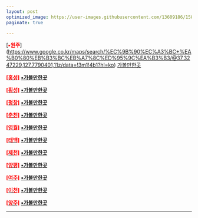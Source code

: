 ```yaml
---
layout: post
optimized_image: https://user-images.githubusercontent.com/13609186/158834851-5c5d7736-001b-448d-8bb6-eb99f2f16233.jpg
paginate: true

---
```


[<span style="color:red">**▪원주**</span>] (https://www.google.co.kr/maps/search/%EC%9B%90%EC%A3%BC+%EA%B0%80%EB%B3%BC%EB%A7%8C%ED%95%9C%EA%B3%B3/@37.3247229,127.7790401,11z/data=!3m1!4b1?hl=ko)
[      가볼만한곳     ](https://fn3995.tistory.com/122) <br>


[<span style="color:red">**[홍성]**</span>](https://www.google.co.kr/maps/search/%ED%99%8D%EC%B2%9C+%EA%B0%80%EB%B3%BC%EB%A7%8C%ED%95%9C%EA%B3%B3/@37.3246839,127.3586331,9z/data=!3m1!4b1?hl=ko)
[**▪가볼만한곳**](https://fn3995.tistory.com/82) <br>

[<span style="color:red">**[횡성]**</span>](https://www.google.co.kr/maps/search/%ED%9A%A1%EC%84%B1+%EA%B0%80%EB%B3%BC%EB%A7%8C%ED%95%9C%EA%B3%B3/@37.3237663,127.3586083,9z/data=!3m1!4b1?hl=ko)
[**▪가볼만한곳**](https://fafa-mama.tistory.com/18) <br>


[<span style="color:red">**[평창]**</span>](https://www.google.co.kr/maps/search/%ED%8F%89%EC%B0%BD+%EA%B0%80%EB%B3%BC%EB%A7%8C%ED%95%9C%EA%B3%B3/@37.3233076,127.3585959,9z/data=!3m1!4b1?hl=ko)
[**▪가볼만한곳**](https://fn3995.tistory.com/45) <br>


[<span style="color:red">**[춘천]**</span>](https://www.google.co.kr/maps/search/%EC%B6%98%EC%B2%9C+%EA%B0%80%EB%B3%BC%EB%A7%8C%ED%95%9C%EA%B3%B3/@37.888358,127.5335459,11z/data=!3m1!4b1?hl=ko)
[**▪가볼만한곳**](https://fn3995.tistory.com/78) <br>


[<span style="color:red">**[영월]**</span>](https://www.google.co.kr/maps/search/%EC%98%81%EC%9B%94+%EA%B0%80%EB%B3%BC%EB%A7%8C%ED%95%9C%EA%B3%B3/@37.2457477,128.2937645,11z/data=!3m1!4b1?hl=ko)
[**▪가볼만한곳**](https://lovedou.qls1224.co.kr/entry/%EC%98%81%EC%9B%94-%EA%B0%80%EB%B3%BC%EB%A7%8C%ED%95%9C%EA%B3%B3-%EB%B2%A0%EC%8A%A4%ED%8A%B810-%EC%B6%94%EC%B2%9C-%EB%AA%85%EC%86%8C) <br>


[<span style="color:red">**[태백]**</span>](https://www.google.co.kr/maps/search/%ED%83%9C%EB%B0%B1+%EA%B0%80%EB%B3%BC%EB%A7%8C%ED%95%9C%EA%B3%B3/@37.1618458,128.9156719,12z/data=!3m1!4b1?hl=ko)
[**▪가볼만한곳**](https://fn3995.tistory.com/42) <br>

[<span style="color:red">**[제천]**</span>](https://www.google.co.kr/maps/search/%EC%A0%9C%EC%B2%9C+%EA%B0%80%EB%B3%BC%EB%A7%8C%ED%95%9C%EA%B3%B3/@37.1617371,128.4252181,9z/data=!3m1!4b1?hl=ko)
[**▪가볼만한곳**](https://brunch.co.kr/@hotelscomkr/786) <br>


[<span style="color:red">**[양평]**</span>](https://www.google.co.kr/maps/search/%EC%96%91%ED%8F%89+%EA%B0%80%EB%B3%BC%EB%A7%8C%ED%95%9C%EA%B3%B3/@37.5437159,127.3257859,11z/data=!3m1!4b1?hl=ko)
[**▪가볼만한곳**](https://fn3995.tistory.com/43) <br>


[<span style="color:red">**[여주]**</span>](https://www.google.co.kr/maps/search/%EC%97%AC%EC%A3%BC+%EA%B0%80%EB%B3%BC%EB%A7%8C%ED%95%9C%EA%B3%B3/@37.5444739,127.3257844,11z/data=!3m1!4b1?hl=ko)
[**▪가볼만한곳**](https://fn3995.tistory.com/54) <br>


[<span style="color:red">**[이천]**</span>](https://www.google.co.kr/maps/search/%EC%9D%B4%EC%B2%9C+%EA%B0%80%EB%B3%BC%EB%A7%8C%ED%95%9C%EA%B3%B3/@37.2199974,127.3210605,11z/data=!3m1!4b1?hl=ko)
[**▪가볼만한곳**](https://fn3995.tistory.com/140) <br>


[<span style="color:red">**[양주]**</span>](https://www.google.co.kr/maps/search/%EC%96%91%EC%A3%BC+%EA%B0%80%EB%B3%BC%EB%A7%8C%ED%95%9C%EA%B3%B3/@37.2199617,126.9006532,9z/data=!3m1!4b1?hl=ko)
[**▪가볼만한곳**](https://fn3995.tistory.com/55)


---

